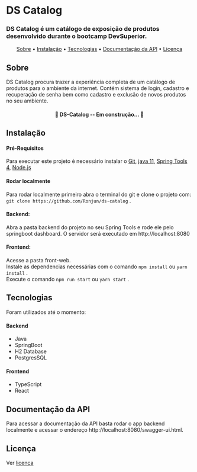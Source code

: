 # DS Catalog
### DS Catalog é um catálogo de exposição de produtos desenvolvido durante o bootcamp DevSuperior.

<p align="center">
 <a href="#sobre">Sobre</a> •
 <a href="#instalação">Instalação</a> • 
 <a href="#tecnologias">Tecnologias</a> •  
 <a href="#documentação-da-api">Documentação da API</a> •
 <a href="#licença">Licença</a>  
</p>

## Sobre
 DS Catalog procura trazer a experiência completa de um catálogo de produtos para o ambiente da internet. Contém sistema de login, cadastro e recuperação de senha bem como cadastro e exclusão de novos produtos no seu ambiente.

<h4 align="center"> 
	🚧  DS-Catalog -- Em construção...  🚧
</h4>

## Instalação
#### Pré-Requisitos
Para executar este projeto é necessário instalar o [Git](https://git-scm.com/), [java 11](https://www.oracle.com/java/technologies/javase-jdk11-downloads.html), [Spring Tools 4](https://spring.io/tools),
[Node.js](https://nodejs.org/en/)
#### Rodar localmente
Para rodar localmente primeiro abra o terminal do git e clone o projeto com:
` git clone https://github.com/Ronjun/ds-catalog ` .
#### Backend:
Abra a pasta backend do projeto no seu Spring Tools e rode ele pelo springboot dashboard.
O servidor será executado em http://localhost:8080
#### Frontend:
Acesse a pasta front-web. <br/>
Instale as dependencias necessárias com o comando `npm install` ou `yarn install` .<br/>
Execute o comando `npm run start` ou `yarn start` .<br/>
## Tecnologias
Foram utilizados até o momento:
#### Backend
* Java
* SpringBoot
* H2 Database
* PostgresSQL 
#### Frontend
* TypeScript
* React

## Documentação da API
Para acessar a documentação da API basta rodar o app backend localmente e acessar o endereço http://localhost:8080/swagger-ui.html.
## Licença
Ver [licença](https://github.com/Ronjun/ds-catalog/blob/main/LICENSE) 
